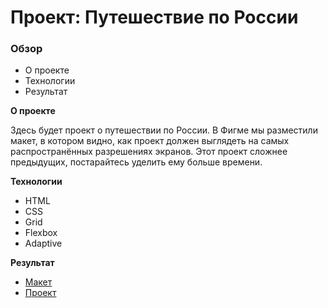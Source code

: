 # Проект: Путешествие по России

### Обзор
* О проекте
* Технологии
* Результат

**О проекте**

Здесь будет проект о путешествии по России.
В Фигме мы разместили макет, в котором видно, как проект должен выглядеть на самых распространённых разрешениях экранов.
Этот проект сложнее предыдущих, постарайтесь уделить ему больше времени.

**Технологии**

* HTML
* CSS
* Grid
* Flexbox
* Adaptive

**Результат**
* [Макет](https://www.figma.com/file/5S2WSbEFL6awjVWJ0NWL8Q/Sprint-3_-Russia-_-desktop-mobile?node-id=28503%3A0)
* [Проект](https://github.com/aglyvin/russian-travel)

